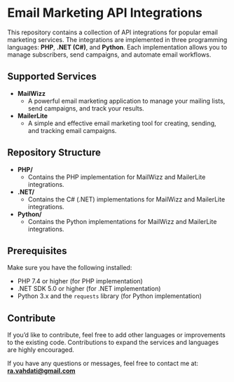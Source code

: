 # Email Marketing API Integrations

This repository contains a collection of API integrations for popular email marketing services. The integrations are implemented in three programming languages: **PHP**, **.NET (C#)**, and **Python**. Each implementation allows you to manage subscribers, send campaigns, and automate email workflows.

## Supported Services

- **MailWizz**
  - A powerful email marketing application to manage your mailing lists, send campaigns, and track your results.
- **MailerLite**
  - A simple and effective email marketing tool for creating, sending, and tracking email campaigns.

## Repository Structure

- **PHP/**
  - Contains the PHP implementation for MailWizz and MailerLite integrations.
- **.NET/**
  - Contains the C# (.NET) implementations for MailWizz and MailerLite integrations.
- **Python/**
  - Contains the Python implementations for MailWizz and MailerLite integrations.

## Prerequisites

Make sure you have the following installed:

- PHP 7.4 or higher (for PHP implementation)
- .NET SDK 5.0 or higher (for .NET implementation)
- Python 3.x and the `requests` library (for Python implementation)

## Contribute

If you’d like to contribute, feel free to add other languages or improvements to the existing code. Contributions to expand the services and languages are highly encouraged. 

If you have any questions or messages, feel free to contact me at: **ra.vahdati@gmail.com**
